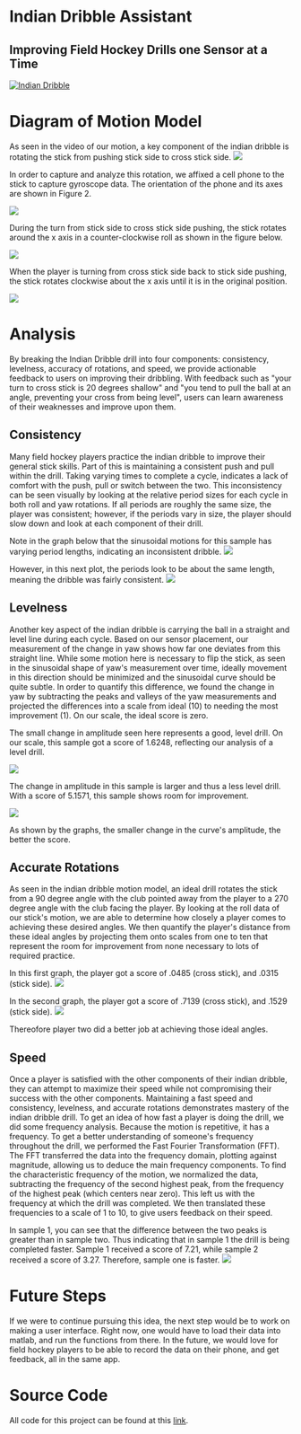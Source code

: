 # Indian Dribble Assistant
## Improving Field Hockey Drills one Sensor at a Time
[![Indian Dribble](https://img.youtube.com/vi/-1vc94igXQo/0.jpg)](https://www.youtube.com/watch?v=-1vc94igXQo)
# Diagram of Motion Model

As seen in the video of our motion, a key component of the indian dribble is rotating the stick from pushing stick side to cross stick side.
![](./pic.png)


In order to capture and analyze this rotation, we affixed a cell phone to the stick to capture gyroscope data. The orientation of the phone and its axes are shown in Figure 2. 

![](./Capture.PNG)

During the turn from stick side to cross stick side pushing, the stick rotates around the x axis in a counter-clockwise roll as shown in the figure below. 

![](./stick.png)

When the player is turning from cross stick side back to stick side pushing, the stick rotates clockwise about the x axis until it is in the original position.

![](./newmm2.png)

# Analysis
By breaking the Indian Dribble drill into four components: consistency, levelness, accuracy of rotations, and speed, we provide actionable feedback to users on improving their dribbling.  With feedback such as "your turn to cross stick is 20 degrees shallow" and "you tend to pull the ball at an angle, preventing your cross from being level", users can learn awareness of their weaknesses and improve upon them.  

## Consistency
Many field hockey players practice the indian dribble to improve their general stick skills.  Part of this is maintaining a consistent push and pull within the drill. Taking varying times to complete a cycle, indicates a lack of comfort with the push, pull or switch between the two.  This inconsistency can be seen visually by looking at the relative period sizes for each cycle in both roll and yaw rotations.  If all periods are roughly the same size, the player was consistent; however, if the periods vary in size, the player should slow down and look at each component of their drill.   

Note in the graph below that the sinusoidal motions for this sample has varying period lengths, indicating an inconsistent dribble.
![](./1.png)

However, in this next plot, the periods look to be about the same length, meaning the dribble was fairly consistent.
![](./2.png)

## Levelness
Another key aspect of the indian dribble is carrying the ball in a straight and level line during each cycle.  Based on our sensor placement, our measurement of the change in yaw shows how far one deviates from this straight line.  While some motion here is necessary to flip the stick, as seen in the sinusoidal shape of yaw's measurement over time, ideally movement in this direction should be minimized and the sinusoidal curve should be quite subtle.  In order to quantify this difference, we found the change in yaw by subtracting the peaks and valleys of the yaw measurements and projected the differences into a scale from ideal (10) to needing the most improvement (1). On our scale, the ideal score is zero.

The small change in amplitude seen here represents a good, level drill. On our scale, this sample got a score of 1.6248, reflecting our analysis of a level drill. 

![](./3.png)

The change in amplitude in this sample is larger and thus a less level drill. With a score of 5.1571, this sample shows room for improvement. 

![](./4.png)

As shown by the graphs, the smaller change in the curve's amplitude, the better the score.

## Accurate Rotations
As seen in the indian dribble motion model, an ideal drill rotates the stick from a 90 degree angle with the club pointed away from the player to a 270 degree angle with the club facing the player.  By looking at the roll data of our stick's motion, we are able to determine how closely a player comes to achieving these desired angles.  We then quantify the player's distance from these ideal angles by projecting them onto scales from one to ten that represent the room for improvement from none necessary to lots of required practice. 

In this first graph, the player got a score of .0485 (cross stick), and .0315 (stick side).
![](./6.png)


In the second graph, the player got a score of .7139 (cross stick), and .1529 (stick side).
![](./7.png)

Thereofore player two did a better job at achieving those ideal angles.

## Speed
Once a player is satisfied with the other components of their indian dribble, they can attempt to maximize their speed while not compromising their success with the other components.  Maintaining a fast speed and consistency, levelness, and accurate rotations demonstrates mastery of the indian dribble drill.  To get an idea of how fast a player is doing the drill, we did some frequency analysis.  Because the motion is repetitive, it has a frequency. To get a better understanding of someone's frequency throughout the drill, we performed the Fast Fourier Transformation (FFT). The FFT transferred the data into the frequency domain, plotting against magnitude, allowing us to deduce the main frequency components. To find the characteristic frequency of the motion, we normalized the data, subtracting the frequency of the second highest peak, from the frequency of the highest peak (which centers near zero). This left us with the frequency at which the drill was completed. We then translated these frequencies to a scale of 1 to 10, to give users feedback on their speed.

In sample 1, you can see that the difference between the two peaks is greater than in sample two. Thus indicating that in sample 1 the drill is being completed faster. Sample 1 received a score of 7.21, while sample 2 received a score of 3.27. Therefore, sample one is faster.
![](./5.png)

# Future Steps
If we were to continue pursuing this idea, the next step would be to work on making a user interface. Right now, one would have to load their data into matlab, and run the functions from there. In the future, we would love for field hockey players to be able to record the data on their phone, and get feedback, all in the same app.

# Source Code
All code for this project can be found at this [link](https://github.com/gracemontagnino/Fockey/tree/master/project).
